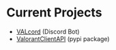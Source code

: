 # Current Projects
- [VALcord](https://valcord.xyz) (Discord Bot)
- [ValorantClientAPI](https://github.com/Jet612/VALORANT-Async-Client-API) (pypi package)
